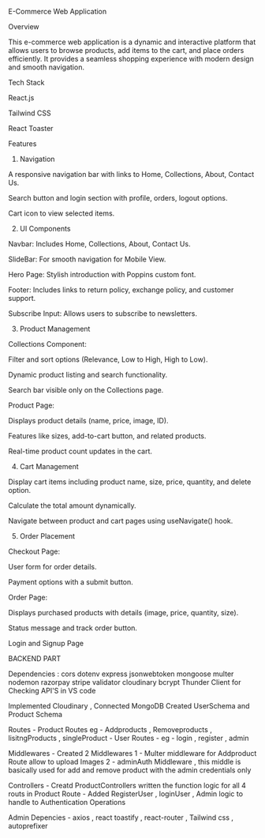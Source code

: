 E-Commerce Web Application

Overview

This e-commerce web application is a dynamic and interactive platform that allows users to browse products, add items to the cart, and place orders efficiently. It provides a seamless shopping experience with modern design and smooth navigation.

Tech Stack

React.js

Tailwind CSS

React Toaster

Features

1. Navigation

A responsive navigation bar with links to Home, Collections, About, Contact Us.

Search button and login section with profile, orders, logout options.

Cart icon to view selected items.

2. UI Components

Navbar: Includes Home, Collections, About, Contact Us.

SlideBar: For smooth navigation for Mobile View.

Hero Page: Stylish introduction with Poppins custom font.

Footer: Includes links to return policy, exchange policy, and customer support.

Subscribe Input: Allows users to subscribe to newsletters.

3. Product Management

Collections Component:

Filter and sort options (Relevance, Low to High, High to Low).

Dynamic product listing and search functionality.

Search bar visible only on the Collections page.

Product Page:

Displays product details (name, price, image, ID).

Features like sizes, add-to-cart button, and related products.

Real-time product count updates in the cart.

4. Cart Management

Display cart items including product name, size, price, quantity, and delete option.

Calculate the total amount dynamically.

Navigate between product and cart pages using useNavigate() hook.

5. Order Placement

Checkout Page:

User form for order details.

Payment options with a submit button.

Order Page:

Displays purchased products with details (image, price, quantity, size).

Status message and track order button.

Login and Signup Page

BACKEND PART

Dependencies : cors dotenv express jsonwebtoken mongoose multer nodemon razorpay stripe validator cloudinary bcrypt
Thunder Client for Checking API'S in VS code

Implemented Cloudinary , Connected MongoDB
Created UserSchema and Product Schema

Routes 
    - Product Routes eg - Addproducts , Removeproducts , lisitngProducts , singleProduct
    - User Routes - eg - login , register , admin

Middlewares 
    - Created 2 Middlewares
    1 - Multer middleware for Addproduct Route allow to upload Images 
    2 - adminAuth Middleware , this middle is basically used for add and remove product with the admin credentials only

Controllers 
    - Creatd ProductControllers written the function logic for all 4 routs in Product Route
    - Added RegisterUser , loginUser , Admin logic to handle to Authentication Operations

Admin 
Depencies - axios , react toastify , react-router , 
Tailwind css , autoprefixer

